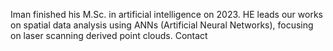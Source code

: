 Iman finished his M.Sc. in artificial intelligence on 2023. HE leads our works on spatial data analysis using ANNs (Artificial Neural Networks), focusing on laser scanning derived point clouds. Contact
